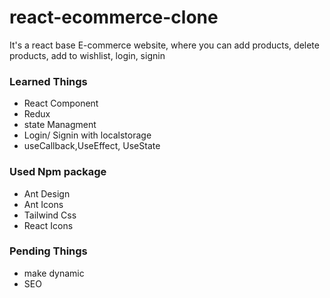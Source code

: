 # react-ecommerce-clone
It's a react base E-commerce website, where you can add products, delete products, add to wishlist, login, signin
### Learned Things 
- React Component
- Redux
- state Managment
- Login/ Signin with localstorage
- useCallback,UseEffect, UseState
### Used Npm package
- Ant Design
- Ant Icons
- Tailwind Css
- React Icons

### Pending Things
- make dynamic
-  SEO
